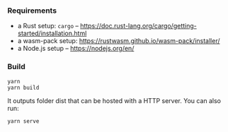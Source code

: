 ### Requirements

- a Rust setup: `cargo` – https://doc.rust-lang.org/cargo/getting-started/installation.html
- a wasm-pack setup: https://rustwasm.github.io/wasm-pack/installer/
- a Node.js setup – https://nodejs.org/en/

### Build

```
yarn
yarn build
```

It outputs folder dist that can be hosted with a HTTP server. You can also run:

```
yarn serve
```